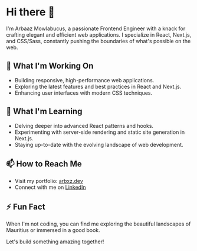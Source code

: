 # Hi there 👋

I'm Arbaaz Mowlabucus, a passionate Frontend Engineer with a knack for crafting elegant and efficient web applications. I specialize in React, Next.js, and CSS/Sass, constantly pushing the boundaries of what's possible on the web.

## 🔭 What I'm Working On
- Building responsive, high-performance web applications.
- Exploring the latest features and best practices in React and Next.js.
- Enhancing user interfaces with modern CSS techniques.

## 🌱 What I'm Learning
- Delving deeper into advanced React patterns and hooks.
- Experimenting with server-side rendering and static site generation in Next.js.
- Staying up-to-date with the evolving landscape of web development.

## 📫 How to Reach Me
- Visit my portfolio: [arbxz.dev](https://arbxz.dev)
- Connect with me on [LinkedIn](https://www.linkedin.com/in/arbaaz-mowlabucus-15bb17160/)

## ⚡ Fun Fact
When I'm not coding, you can find me exploring the beautiful landscapes of Mauritius or immersed in a good book.

Let's build something amazing together!
